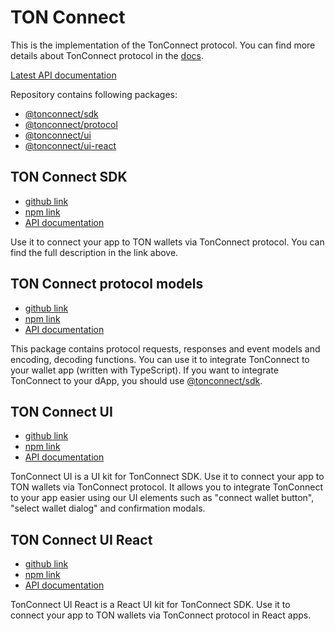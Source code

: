 # TON Connect

This is the implementation of the TonConnect protocol. You can find more details about TonConnect protocol in the [docs](https://github.com/ton-connect/docs).

[Latest API documentation](https://ton-connect.github.io/sdk/)

Repository contains following packages:
- [@tonconnect/sdk](https://www.npmjs.com/package/@tonconnect/sdk)
- [@tonconnect/protocol](https://www.npmjs.com/package/@tonconnect/protocol)
- [@tonconnect/ui](https://www.npmjs.com/package/@tonconnect/ui)
- [@tonconnect/ui-react](https://www.npmjs.com/package/@tonconnect/ui-react)

## TON Connect SDK
- [github link](https://github.com/ton-connect/sdk/tree/main/packages/sdk)
- [npm link](https://www.npmjs.com/package/@tonconnect/sdk)
- [API documentation](https://ton-connect.github.io/sdk/modules/_tonconnect_sdk.html)

Use it to connect your app to TON wallets via TonConnect protocol.
You can find the full description in the link above.

## TON Connect protocol models
- [github link](https://github.com/ton-connect/sdk/tree/main/packages/protocol)
- [npm link](https://www.npmjs.com/package/@tonconnect/protocol)
- [API documentation](https://ton-connect.github.io/sdk/modules/_tonconnect_protocol.html)

This package contains protocol requests, responses and event models and encoding, decoding functions.
You can use it to integrate TonConnect to your wallet app (written with TypeScript).
If you want to integrate TonConnect to your dApp, you should use [@tonconnect/sdk](https://www.npmjs.com/package/@tonconnect/sdk).

## TON Connect UI
- [github link](https://github.com/ton-connect/sdk/tree/main/packages/ui)
- [npm link](https://www.npmjs.com/package/@tonconnect/ui)
- [API documentation](https://ton-connect.github.io/sdk/modules/_tonconnect_ui.html)


TonConnect UI is a UI kit for TonConnect SDK. Use it to connect your app to TON wallets via TonConnect protocol.
It allows you to integrate TonConnect to your app easier using our UI elements such as "connect wallet button", "select wallet dialog" and confirmation modals.

## TON Connect UI React
- [github link](https://github.com/ton-connect/sdk/tree/main/packages/ui-react)
- [npm link](https://www.npmjs.com/package/@tonconnect/ui-react)
- [API documentation](https://ton-connect.github.io/sdk/modules/_tonconnect_ui_react.html)


TonConnect UI React is a React UI kit for TonConnect SDK. Use it to connect your app to TON wallets via TonConnect protocol in React apps.
